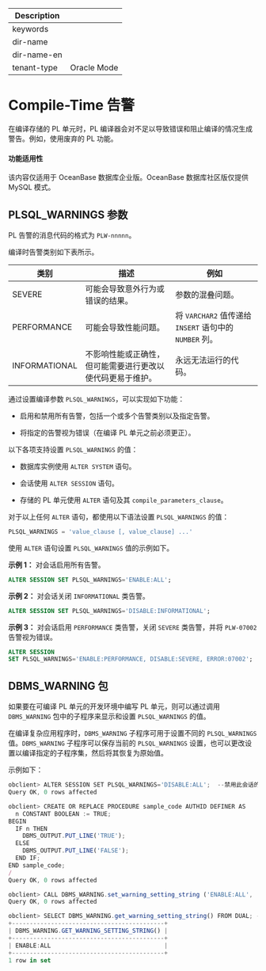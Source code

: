 | Description   |                 |
|---------------|-----------------|
| keywords      |                 |
| dir-name      |                 |
| dir-name-en   |                 |
| tenant-type   | Oracle Mode     |

# Compile-Time 告警 

在编译存储的 PL 单元时，PL 编译器会对不足以导致错误和阻止编译的情况生成警告。例如，使用废弃的 PL 功能。

  <main id="notice" >
    <h4>功能适用性</h4>
    <p>该内容仅适用于 OceanBase 数据库企业版。OceanBase 数据库社区版仅提供 MySQL 模式。</p>
  </main>

PLSQL_WARNINGS 参数 
--------------------------------------

PL 告警的消息代码的格式为 `PLW-nnnnn`。

编译时告警类别如下表所示。


|      类别       |              描述               |                     例如                      |
|---------------|-------------------------------|---------------------------------------------|
| SEVERE        | 可能会导致意外行为或错误的结果。              | 参数的混叠问题。                                    |
| PERFORMANCE   | 可能会导致性能问题。                    | 将 `VARCHAR2` 值传递给 `INSERT` 语句中的 `NUMBER` 列。 |
| INFORMATIONAL | 不影响性能或正确性，但可能需要进行更改以使代码更易于维护。 | 永远无法运行的代码。                                  |



通过设置编译参数 `PLSQL_WARNINGS`，可以实现如下功能：

* 启用和禁用所有告警，包括一个或多个告警类别以及指定告警。

  

* 将指定的告警视为错误（在编译 PL 单元之前必须更正）。

  




以下各项支持设置 `PLSQL_WARNINGS` 的值：

* 数据库实例使用 `ALTER SYSTEM` 语句。

  

* 会话使用 `ALTER SESSION` 语句。

  

* 存储的 PL 单元使用 `ALTER` 语句及其 `compile_parameters_clause`。

  




对于以上任何 `ALTER` 语句，都使用以下语法设置 `PLSQL_WARNINGS` 的值：

```sql
PLSQL_WARNINGS = 'value_clause [, value_clause] ...'
```



使用 `ALTER` 语句设置 `PLSQL_WARNINGS` 值的示例如下。

**示例 1：** 对会话启用所有告警。

```sql
ALTER SESSION SET PLSQL_WARNINGS='ENABLE:ALL';
```



**示例 2：** 对会话关闭 `INFORMATIONAL` 类告警。

```sql
ALTER SESSION SET PLSQL_WARNINGS='DISABLE:INFORMATIONAL';
```



**示例 3：** 对会话启用 `PERFORMANCE` 类告警，关闭 `SEVERE` 类告警，并将 `PLW-07002` 告警视为错误。

```sql
ALTER SESSION 
SET PLSQL_WARNINGS='ENABLE:PERFORMANCE, DISABLE:SEVERE, ERROR:07002';
```



DBMS_WARNING 包 
-----------------------------------

如果要在可编译 PL 单元的开发环境中编写 PL 单元，则可以通过调用 `DBMS_WARNING` 包中的子程序来显示和设置 `PLSQL_WARNINGS` 的值。

在编译复杂应用程序时，`DBMS_WARNING` 子程序可用于设置不同的 `PLSQL_WARNINGS`值。`DBMS_WARNING` 子程序可以保存当前的 `PLSQL_WARNINGS` 设置，也可以更改设置以编译指定的子程序集，然后将其恢复为原始值。

示例如下：

```javascript
obclient> ALTER SESSION SET PLSQL_WARNINGS='DISABLE:ALL';  --禁用此会话的所有告警消息
Query OK, 0 rows affected 

obclient> CREATE OR REPLACE PROCEDURE sample_code AUTHID DEFINER AS
  n CONSTANT BOOLEAN := TRUE;
BEGIN
  IF n THEN
    DBMS_OUTPUT.PUT_LINE('TRUE');
  ELSE
    DBMS_OUTPUT.PUT_LINE('FALSE');
  END IF;
END sample_code;
/
Query OK, 0 rows affected 

obclient> CALL DBMS_WARNING.set_warning_setting_string ('ENABLE:ALL', 'SESSION'); --启用此会话的所有告警消息
Query OK, 0 rows affected 

obclient> SELECT DBMS_WARNING.get_warning_setting_string() FROM DUAL; --查看当前的告警设置
+-------------------------------------------+
| DBMS_WARNING.GET_WARNING_SETTING_STRING() |
+-------------------------------------------+
| ENABLE:ALL                                |
+-------------------------------------------+
1 row in set 
```


